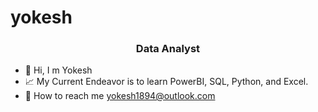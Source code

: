 # yokesh
<h3 align="center">Data Analyst</h3>


- 🙌 Hi, I m Yokesh 
- 📈 My Current Endeavor is to learn PowerBI, SQL, Python, and Excel.
- 📧 How to reach me yokesh1894@outlook.com
  
